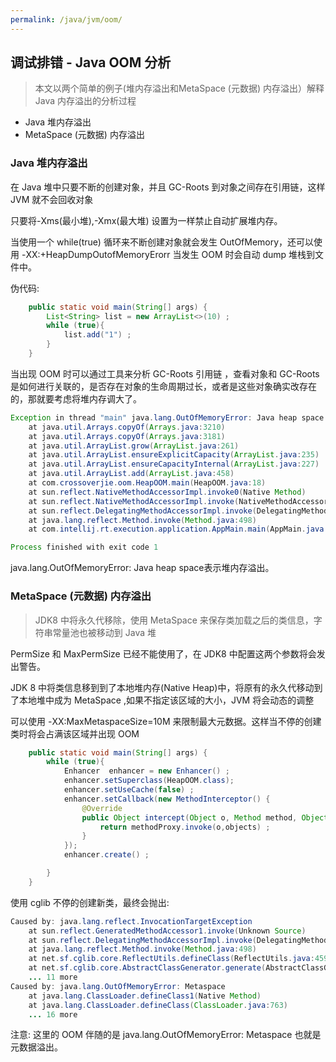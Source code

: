 ```yaml
---
permalink: /java/jvm/oom/
---
```


## 调试排错 - Java OOM 分析

> 本文以两个简单的例子(堆内存溢出和MetaSpace (元数据) 内存溢出）解释Java 内存溢出的分析过程

* Java 堆内存溢出
* MetaSpace (元数据) 内存溢出

### Java 堆内存溢出

在 Java 堆中只要不断的创建对象，并且 GC-Roots 到对象之间存在引用链，这样 JVM 就不会回收对象

只要将-Xms(最小堆),-Xmx(最大堆) 设置为一样禁止自动扩展堆内存。

当使用一个 while(true) 循环来不断创建对象就会发生 OutOfMemory，还可以使用 -XX:+HeapDumpOutofMemoryErorr 当发生 OOM 时会自动 dump 堆栈到文件中。

伪代码:

```java
    public static void main(String[] args) {
        List<String> list = new ArrayList<>(10) ;
        while (true){
            list.add("1") ;
        }
    }
```

当出现 OOM 时可以通过工具来分析 GC-Roots 引用链 ，查看对象和 GC-Roots 是如何进行关联的，是否存在对象的生命周期过长，或者是这些对象确实改存在的，那就要考虑将堆内存调大了。

```java
Exception in thread "main" java.lang.OutOfMemoryError: Java heap space
	at java.util.Arrays.copyOf(Arrays.java:3210)
	at java.util.Arrays.copyOf(Arrays.java:3181)
	at java.util.ArrayList.grow(ArrayList.java:261)
	at java.util.ArrayList.ensureExplicitCapacity(ArrayList.java:235)
	at java.util.ArrayList.ensureCapacityInternal(ArrayList.java:227)
	at java.util.ArrayList.add(ArrayList.java:458)
	at com.crossoverjie.oom.HeapOOM.main(HeapOOM.java:18)
	at sun.reflect.NativeMethodAccessorImpl.invoke0(Native Method)
	at sun.reflect.NativeMethodAccessorImpl.invoke(NativeMethodAccessorImpl.java:62)
	at sun.reflect.DelegatingMethodAccessorImpl.invoke(DelegatingMethodAccessorImpl.java:43)
	at java.lang.reflect.Method.invoke(Method.java:498)
	at com.intellij.rt.execution.application.AppMain.main(AppMain.java:147)

Process finished with exit code 1

```

java.lang.OutOfMemoryError: Java heap space表示堆内存溢出。

### MetaSpace (元数据) 内存溢出

> JDK8 中将永久代移除，使用 MetaSpace 来保存类加载之后的类信息，字符串常量池也被移动到 Java 堆

PermSize 和 MaxPermSize 已经不能使用了，在 JDK8 中配置这两个参数将会发出警告。

JDK 8 中将类信息移到到了本地堆内存(Native Heap)中，将原有的永久代移动到了本地堆中成为 MetaSpace ,如果不指定该区域的大小，JVM 将会动态的调整

可以使用 -XX:MaxMetaspaceSize=10M 来限制最大元数据。这样当不停的创建类时将会占满该区域并出现 OOM

```java
    public static void main(String[] args) {
        while (true){
            Enhancer  enhancer = new Enhancer() ;
            enhancer.setSuperclass(HeapOOM.class);
            enhancer.setUseCache(false) ;
            enhancer.setCallback(new MethodInterceptor() {
                @Override
                public Object intercept(Object o, Method method, Object[] objects, MethodProxy methodProxy) throws Throwable {
                    return methodProxy.invoke(o,objects) ;
                }
            });
            enhancer.create() ;

        }
    }
```

使用 cglib 不停的创建新类，最终会抛出:

```java
Caused by: java.lang.reflect.InvocationTargetException
	at sun.reflect.GeneratedMethodAccessor1.invoke(Unknown Source)
	at sun.reflect.DelegatingMethodAccessorImpl.invoke(DelegatingMethodAccessorImpl.java:43)
	at java.lang.reflect.Method.invoke(Method.java:498)
	at net.sf.cglib.core.ReflectUtils.defineClass(ReflectUtils.java:459)
	at net.sf.cglib.core.AbstractClassGenerator.generate(AbstractClassGenerator.java:336)
	... 11 more
Caused by: java.lang.OutOfMemoryError: Metaspace
	at java.lang.ClassLoader.defineClass1(Native Method)
	at java.lang.ClassLoader.defineClass(ClassLoader.java:763)
	... 16 more
```

注意: 这里的 OOM 伴随的是 java.lang.OutOfMemoryError: Metaspace 也就是元数据溢出。